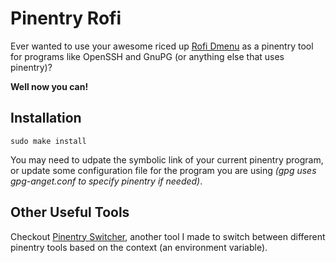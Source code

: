 # Pinentry Rofi

Ever wanted to use your awesome riced up [Rofi Dmenu](https://github.com/davatorium/rofi)
as a pinentry tool for programs like OpenSSH and GnuPG (or anything else that uses pinentry)?

**Well now you can!**

## Installation

```
sudo make install
```

You may need to udpate the  symbolic link of your current pinentry program, or update some configuration file for the program you are using *(gpg uses gpg-anget.conf to specify pinentry if needed)*.

## Other Useful Tools

Checkout [Pinentry Switcher](https://github.com/zamlz/pinentry-switcher.git), another tool I made to switch between different pinentry tools based on the context (an environment variable).
